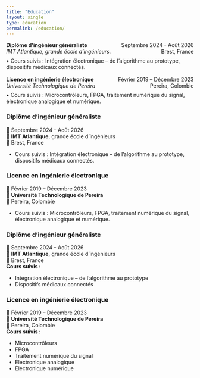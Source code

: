 ```yaml
---
title: "Education"
layout: single
type: education
permalink: /education/
---
```


<div style="display: flex; justify-content: space-between;">
  <div><strong>Diplôme d’ingénieur généraliste</strong></div>
  <div>Septembre 2024 - Août 2026</div>
</div>
<div style="display: flex; justify-content: space-between;">
  <div style="font-style: italic;">IMT Atlantique, grande école d’ingénieurs.</div>
  <div>Brest, France</div>
</div>
<div style="margin-top: 8px;">
   • Cours suivis : Intégration électronique – de l’algorithme au prototype, dispositifs médicaux connectés.
</div>

<div style="display: flex; justify-content: space-between; margin-top: 16px;">
  <div><strong>Licence en ingénierie électronique</strong></div>
  <div>Février 2019 – Décembre 2023</div>
</div>
<div style="display: flex; justify-content: space-between;">
  <div style="font-style: italic;">Université Technologique de Pereira</div>
  <div>Pereira, Colombie</div>
</div>
<div style="margin-top: 8px;">
   • Cours suivis : Microcontrôleurs, FPGA, traitement numérique du signal, électronique analogique et numérique.
</div>


### Diplôme d’ingénieur généraliste  
📅 Septembre 2024 - Août 2026  
🏫 **IMT Atlantique**, grande école d’ingénieurs  
📍 Brest, France  
- Cours suivis : Intégration électronique – de l’algorithme au prototype, dispositifs médicaux connectés.

### Licence en ingénierie électronique  
📅 Février 2019 – Décembre 2023  
🏫 **Université Technologique de Pereira**  
📍 Pereira, Colombie  
- Cours suivis : Microcontrôleurs, FPGA, traitement numérique du signal, électronique analogique et numérique.


### Diplôme d’ingénieur généraliste  
📅 Septembre 2024 - Août 2026  
🏫 **IMT Atlantique**, grande école d’ingénieurs  
📍 Brest, France  
**Cours suivis :**
- Intégration électronique – de l’algorithme au prototype  
- Dispositifs médicaux connectés

### Licence en ingénierie électronique  
📅 Février 2019 – Décembre 2023  
🏫 **Université Technologique de Pereira**  
📍 Pereira, Colombie  
**Cours suivis :**
- Microcontrôleurs  
- FPGA  
- Traitement numérique du signal  
- Électronique analogique  
- Électronique numérique
